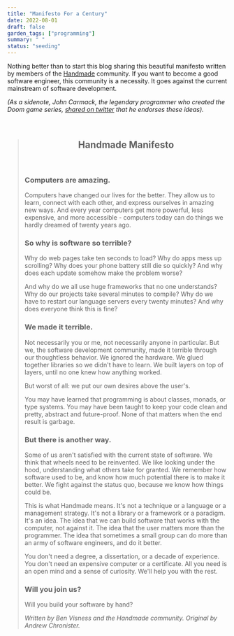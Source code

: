 ```yaml
---
title: "Manifesto For a Century"
date: 2022-08-01
draft: false
garden_tags: ["programming"]
summary: " "
status: "seeding"
---
```


Nothing better than to start this blog sharing this beautiful manifesto written by members of the [Handmade](https://handmade.network/) community.
If you want to become a good software engineer, this community is a necessity. It goes against the current mainstream of software development.

_(As a sidenote, John Carmack, the legendary programmer who created the Doom game series, [shared on twitter](https://twitter.com/id_aa_carmack/status/1322363255222902784) that he endorses these ideas)._

<br>

> ## <center>Handmade Manifesto</center>
> <br>
>
> ### Computers are amazing.
> Computers have changed our lives for the better. They allow us to learn, connect with each other, and express ourselves in amazing new ways. And every year computers get more powerful, less expensive, and more accessible - computers today can do things we hardly dreamed of twenty years ago.
>
> ### So why is software so terrible?
> Why do web pages take ten seconds to load? Why do apps mess up scrolling? Why does your phone battery still die so quickly? And why does each update somehow make the problem worse?
>
> And why do we all use huge frameworks that no one understands? Why do our projects take several minutes to compile? Why do we have to restart our language servers every twenty minutes? And why does everyone think this is fine?
>
> ### We made it terrible.
> Not necessarily you or me, not necessarily anyone in particular. But we, the software development community, made it terrible through our thoughtless behavior. We ignored the hardware. We glued together libraries so we didn't have to learn. We built layers on top of layers, until no one knew how anything worked.
>
> But worst of all: we put our own desires above the user's.
>
> You may have learned that programming is about classes, monads, or type systems. You may have been taught to keep your code clean and pretty, abstract and future-proof. None of that matters when the end result is garbage.
>
> ### But there is another way.
> Some of us aren't satisfied with the current state of software. We think that wheels need to be reinvented. We like looking under the hood, understanding what others take for granted. We remember how software used to be, and know how much potential there is to make it better. We fight against the status quo, because we know how things could be.
>
> This is what Handmade means. It's not a technique or a language or a management strategy. It's not a library or a framework or a paradigm. It's an idea. The idea that we can build software that works with the computer, not against it. The idea that the user matters more than the programmer. The idea that sometimes a small group can do more than an army of software engineers, and do it better.
>
> You don't need a degree, a dissertation, or a decade of experience. You don't need an expensive computer or a certificate. All you need is an open mind and a sense of curiosity. We'll help you with the rest.
>
> ### Will you join us?
> Will you build your software by hand?
>
> _Written by Ben Visness and the Handmade community. Original by Andrew Chronister._

